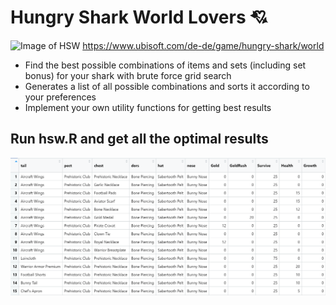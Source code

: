 # **Hungry Shark World Lovers** :cupid:
![Image of HSW](https://staticctf.akamaized.net/J3yJr34U2pZ2Ieem48Dwy9uqj5PNUQTn/5fYZlw25IXVPim8i8mNxbC/171b10c5d41852f69f710c8bf02b9a5d/feature4.jpg)
https://www.ubisoft.com/de-de/game/hungry-shark/world
 
* Find the best possible combinations of items and sets (including set bonus) for your shark with brute force grid search
* Generates a list of all possible combinations and sorts it according to your preferences
* Implement your own utility functions for getting best results

## Run hsw.R and get all the optimal results
<img src='figures/exampleresulttable.png'/>
